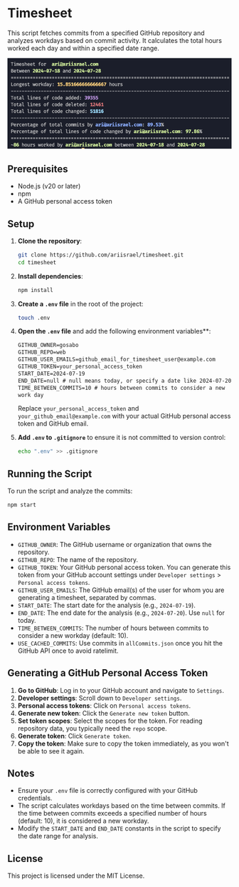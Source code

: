 
# Timesheet

This script fetches commits from a specified GitHub repository and analyzes workdays based on commit activity. It calculates the total hours worked each day and within a specified date range.

![Example output](./output.png)

## Prerequisites

- Node.js (v20 or later)
- npm
- A GitHub personal access token

## Setup

1. **Clone the repository**:
   ```sh
   git clone https://github.com/ariisrael/timesheet.git
   cd timesheet
   ```

2. **Install dependencies**:
   ```sh
   npm install
   ```

3. **Create a `.env` file** in the root of the project:
   ```sh
   touch .env
   ```

4. **Open the `.env` file** and add the following environment variables**:
   ```env
   GITHUB_OWNER=gosabo
   GITHUB_REPO=web
   GITHUB_USER_EMAILS=github_email_for_timesheet_user@example.com
   GITHUB_TOKEN=your_personal_access_token
   START_DATE=2024-07-19
   END_DATE=null # null means today, or specify a date like 2024-07-20
   TIME_BETWEEN_COMMITS=10 # hours between commits to consider a new work day
   ```

   Replace `your_personal_access_token` and `your_github_email@example.com` with your actual GitHub personal access token and GitHub email.

5. **Add `.env` to `.gitignore`** to ensure it is not committed to version control:
   ```sh
   echo ".env" >> .gitignore
   ```

## Running the Script

To run the script and analyze the commits:

```sh
npm start
```

## Environment Variables

- `GITHUB_OWNER`: The GitHub username or organization that owns the repository.
- `GITHUB_REPO`: The name of the repository.
- `GITHUB_TOKEN`: Your GitHub personal access token. You can generate this token from your GitHub account settings under `Developer settings` > `Personal access tokens`.
- `GITHUB_USER_EMAILS`: The GitHub email(s) of the user for whom you are generating a timesheet, separated by commas.
- `START_DATE`: The start date for the analysis (e.g., `2024-07-19`).
- `END_DATE`: The end date for the analysis (e.g., `2024-07-20`). Use `null` for today.
- `TIME_BETWEEN_COMMITS`: The number of hours between commits to consider a new workday (default: 10).
- `USE_CACHED_COMMITS`: Use commits in `allCommits.json` once you hit the GitHub API once to avoid ratelimit.

## Generating a GitHub Personal Access Token

1. **Go to GitHub**: Log in to your GitHub account and navigate to `Settings`.
2. **Developer settings**: Scroll down to `Developer settings`.
3. **Personal access tokens**: Click on `Personal access tokens`.
4. **Generate new token**: Click the `Generate new token` button.
5. **Set token scopes**: Select the scopes for the token. For reading repository data, you typically need the `repo` scope.
6. **Generate token**: Click `Generate token`.
7. **Copy the token**: Make sure to copy the token immediately, as you won't be able to see it again.

## Notes

- Ensure your `.env` file is correctly configured with your GitHub credentials.
- The script calculates workdays based on the time between commits. If the time between commits exceeds a specified number of hours (default: 10), it is considered a new workday.
- Modify the `START_DATE` and `END_DATE` constants in the script to specify the date range for analysis.

## License

This project is licensed under the MIT License.
